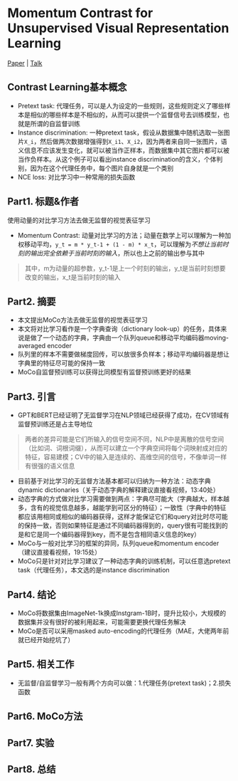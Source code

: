 # Momentum Contrast for Unsupervised Visual Representation Learning

[Paper](https://arxiv.org/pdf/1911.05722.pdf) | [Talk](https://www.bilibili.com/video/BV1C3411s7t9/)

## Contrast Learning基本概念

- Pretext task: 代理任务，可以是人为设定的一些规则，这些规则定义了哪些样本是相似的哪些样本是不相似的，从而可以提供一个监督信号去训练模型，也就是所谓的自监督训练
- Instance discrimination: 一种pretext task，假设从数据集中随机选取一张图片`X_i`，然后做两次数据增强得到`X_i1`、`X_i2`，因为两者来自同一张图片，语义信息不应该发生变化，就可以被当作正样本，而数据集中其它图片都可以被当作负样本。从这个例子可以看出instance discrimination的含义，个体判别，因为在这个代理任务中，每个图片自身就是一个类别
- NCE loss: 对比学习中一种常用的损失函数

## Part1. 标题&作者

使用动量的对比学习方法去做无监督的视觉表征学习

- Momentum Contrast: 动量对比学习的方法；动量在数学上可以理解为一种加权移动平均，`y_t = m * y_t-1 + (1 - m) * x_t`，可以理解为*不想让当前时刻的输出完全依赖于当前时刻的输入*，所以也上之前的输出参与其中
> 其中，m为动量的超参数，y_t-1是上一个时刻的输出，y_t是当前时刻想要改变的输出，x_t是当前时刻的输入

## Part2. 摘要

- 本文提出MoCo方法去做无监督的视觉表征学习
- 本文将对比学习看作是一个字典查询（dictionary look-up）的任务，具体来说是做了一个动态的字典，字典由一个队列queue和移动平均编码器moving-averaged encoder
- 队列里的样本不需要做梯度回传，可以放很多负样本；移动平均编码器是想让字典里的特征尽可能的保持一致
- MoCo自监督预训练可以获得比同模型有监督预训练更好的结果

## Part3. 引言

- GPT和BERT已经证明了无监督学习在NLP领域已经获得了成功，在CV领域有监督预训练还是占主导地位
> 两者的差异可能是它们所输入的信号空间不同，NLP中是离散的信号空间（比如词、词根词缀），从而可以建立一个字典空间将每个词映射成对应的特征，容易建模；CV中的输入是连续的、高维空间的信号，不像单词一样有很强的语义信息
- 目前基于对比学习的无监督方法基本都可以归纳为一种方法：动态字典dynamic dictionaries（关于动态字典的解释建议直接看视频，13:40处）
- 动态字典的方式做对比学习需要做到两点：字典尽可能大（字典越大，样本越多，含有的视觉信息越多，越能学到可区分的特征）；一致性（字典中的特征都应该用相同或相似的编码器获得，这样才能保证它们和query对比时尽可能的保持一致，否则如果特征是通过不同编码器得到的，query很有可能找到的是和它是同一个编码器得到key，而不是包含相同语义信息的key）
- MoCo与一般对比学习的框架的异同，队列queue和momentum encoder（建议直接看视频，19:15处）
- MoCo只是针对对比学习建议了一种动态字典的训练机制，可以任意选pretext task（代理任务），本文选的是instance discrimination

## Part4. 结论

- MoCo将数据集由ImageNet-1k换成Instgram-1B时，提升比较小，大规模的数据集并没有很好的被利用起来，可能需要更换代理任务解决
- MoCo是否可以采用masked auto-encoding的代理任务（MAE，大佬两年前就已经开始挖坑了）

## Part5. 相关工作

- 无监督/自监督学习一般有两个方向可以做：1.代理任务(pretext task)；2.损失函数

## Part6. MoCo方法

## Part7. 实验

## Part8. 总结
